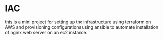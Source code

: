 # IAC


this is a mini project for setting up the infrastructure using terraform on AWS and provisioning configurations using ansible to automate installation of nginx web server on an ec2 instance.
